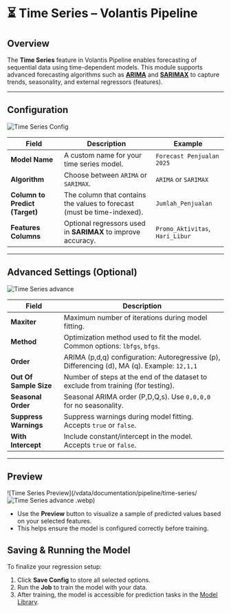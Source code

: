# ⏳ Time Series – Volantis Pipeline

## Overview  
The **Time Series** feature in Volantis Pipeline enables forecasting of sequential data using time-dependent models. This module supports advanced forecasting algorithms such as **[ARIMA](/vdata/documentation?page=model-algorithms)** and **[SARIMAX](/vdata/documentation?page=model-algorithms)** to capture trends, seasonality, and external regressors (features).  

---

## Configuration

![Time Series Config](/vdata/documentation/pipeline/time-series/time_series_config.webp)

| Field                       | Description                                                                 | Example                          |
|----------------------------|-----------------------------------------------------------------------------|----------------------------------|
| **Model Name**             | A custom name for your time series model.                                   | `Forecast Penjualan 2025`       |
| **Algorithm**              | Choose between `ARIMA` or `SARIMAX`.                                        | `ARIMA` or `SARIMAX`            |
| **Column to Predict (Target)** | The column that contains the values to forecast (must be time-indexed).     | `Jumlah_Penjualan`              |
| **Features Columns**       | Optional regressors used in **SARIMAX** to improve accuracy.                | `Promo_Aktivitas`, `Hari_Libur` |

---

## Advanced Settings (Optional)

![Time Series advance](/vdata/documentation/pipeline/time-series/time_series_advance.webp)


| Field                  | Description                                                                 |
|------------------------|-----------------------------------------------------------------------------|
| **Maxiter**            | Maximum number of iterations during model fitting.                         |
| **Method**             | Optimization method used to fit the model. Common options: `lbfgs`, `bfgs`. |
| **Order**              | ARIMA (p,d,q) configuration: Autoregressive (p), Differencing (d), MA (q). Example: `12,1,1` |
| **Out Of Sample Size** | Number of steps at the end of the dataset to exclude from training (for testing). |
| **Seasonal Order**     | Seasonal ARIMA order (P,D,Q,s). Use `0,0,0,0` for no seasonality.           |
| **Suppress Warnings**  | Suppress warnings during model fitting. Accepts `true` or `false`.          |
| **With Intercept**     | Include constant/intercept in the model. Accepts `true` or `false`.         |


---

## Preview  

![Time Series Preview](/vdata/documentation/pipeline/time-series/![Time Series advance](/vdata/documentation/pipeline/time-series/time_series_preview.webp)
.webp)

- Use the **Preview** button to visualize a sample of predicted values based on your selected features.
- This helps ensure the model is configured correctly before training.


## Saving & Running the Model

To finalize your regression setup:
1. Click **Save Config** to store all selected options.
2. Run the **Job** to train the model with your data.
3. After training, the model is accessible for prediction tasks in the [Model Library](/vdata/documentation?page=model-library).
